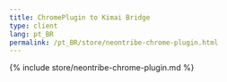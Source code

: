 ```yaml
---
title: ChromePlugin to Kimai Bridge
type: client
lang: pt_BR
permalink: /pt_BR/store/neontribe-chrome-plugin.html
---
```


{% include store/neontribe-chrome-plugin.md %}
